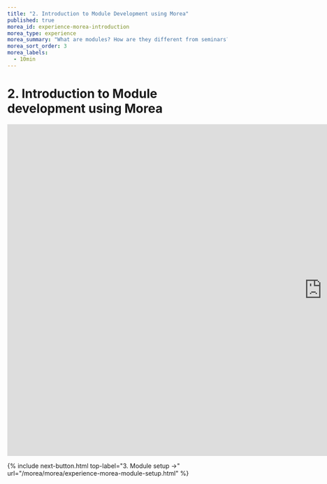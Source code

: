 ```yaml
---
title: "2. Introduction to Module Development using Morea"
published: true
morea_id: experience-morea-introduction
morea_type: experience
morea_summary: "What are modules? How are they different from seminars?"
morea_sort_order: 3
morea_labels:
  - 10min
---
```


# 2. Introduction to Module development using Morea

<div class="responsive-iframe">
<!-- this is the embed code provided by Google -->
  <iframe src="https://docs.google.com/presentation/d/1-b_bijc4ltZXF3vxy8gR6STqnFkw5NI4W1N6dw_WS1M/edit?usp=sharing" frameborder="0" width="1440" height="760" allowfullscreen="true" mozallowfullscreen="true" webkitallowfullscreen="true"></iframe>
<!-- Google embed ends -->
</div>


{% include next-button.html 
           top-label="3. Module setup ->" 
           url="/morea/morea/experience-morea-module-setup.html" %}
